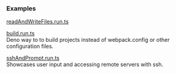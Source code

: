 
### Examples

[readAndWriteFiles.run.ts](./scripts/readAndWriteFiles.run.ts)

[build.run.ts](./scripts/build.run.ts) \
Deno way to to build projects instead of webpack.config or other configuration files.

[sshAndPrompt.run.ts](./scripts/sshAndPrompt.run.ts) \
Showcases user input and accessing remote servers with ssh.